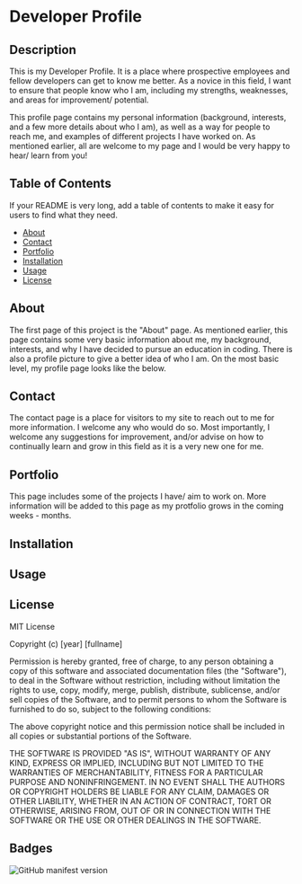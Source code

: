 # Developer Profile

## Description 

This is my Developer Profile. It is a place where prospective employees and fellow developers can get to know me better. As a novice in this field, I want to ensure that people know who I am, including my strengths, weaknesses, and areas for improvement/ potential. 

This profile page contains my personal information (background, interests, and a few more details about who I am), as well as a way for people to reach me, and examples of different projects I have worked on. As mentioned earlier, all are welcome to my page and I would be very happy to hear/ learn from you!

## Table of Contents 

If your README is very long, add a table of contents to make it easy for users to find what they need.

* [About](#About)
* [Contact](#Contact)
* [Portfolio](#Portfolio)
* [Installation](#installation)
* [Usage](#usage)
* [License](#license)

## About

The first page of this project is the "About" page. As mentioned earlier, this page contains some very basic information about me, my background, interests, and why I have decided to pursue an education in coding. There is also a profile picture to give a better idea of who I am. On the most basic level, my profile page looks like the below.


## Contact

The contact page is a place for visitors to my site to reach out to me for more information. I welcome any who would do so. Most importantly, I welcome any suggestions for improvement, and/or advise on how to continually learn and grow in this field as it is a very new one for me.


## Portfolio

This page includes some of the projects I have/ aim to work on. More information  will be added to this page as my protfolio grows in the coming weeks - months. 


## Installation




## Usage



## License

MIT License

Copyright (c) [year] [fullname]

Permission is hereby granted, free of charge, to any person obtaining a copy
of this software and associated documentation files (the "Software"), to deal
in the Software without restriction, including without limitation the rights
to use, copy, modify, merge, publish, distribute, sublicense, and/or sell
copies of the Software, and to permit persons to whom the Software is
furnished to do so, subject to the following conditions:

The above copyright notice and this permission notice shall be included in all
copies or substantial portions of the Software.

THE SOFTWARE IS PROVIDED "AS IS", WITHOUT WARRANTY OF ANY KIND, EXPRESS OR
IMPLIED, INCLUDING BUT NOT LIMITED TO THE WARRANTIES OF MERCHANTABILITY,
FITNESS FOR A PARTICULAR PURPOSE AND NONINFRINGEMENT. IN NO EVENT SHALL THE
AUTHORS OR COPYRIGHT HOLDERS BE LIABLE FOR ANY CLAIM, DAMAGES OR OTHER
LIABILITY, WHETHER IN AN ACTION OF CONTRACT, TORT OR OTHERWISE, ARISING FROM,
OUT OF OR IN CONNECTION WITH THE SOFTWARE OR THE USE OR OTHER DEALINGS IN THE
SOFTWARE.


## Badges

![GitHub manifest version](https://img.shields.io/github/manifest-json/v/ofagbure/Portfolio?label=version)

